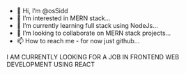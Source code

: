 - 👋 Hi, I’m @osSidd
- 👀 I’m interested in MERN stack...
- 🌱 I’m currently learning full stack using NodeJs...
- 💞️ I’m looking to collaborate on MERN stack projects...
- 📫 How to reach me - for now just github...

I AM CURRENTLY LOOKING FOR A JOB IN FRONTEND WEB DEVELOPMENT USING REACT

<!---
osSidd/osSidd is a ✨ special ✨ repository because its `README.md` (this file) appears on your GitHub profile.
You can click the Preview link to take a look at your changes.
--->
